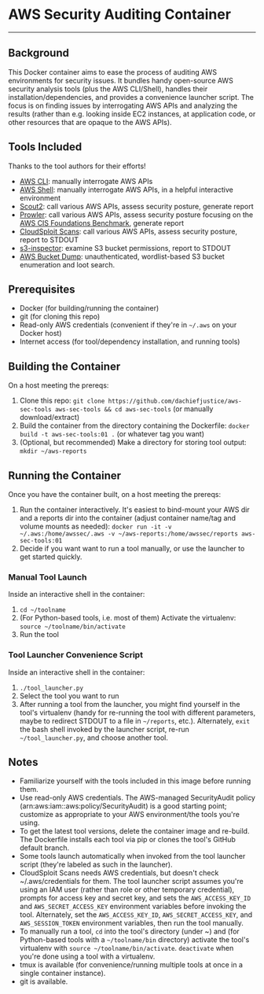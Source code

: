 # AWS Security Auditing Container
---

## Background
This Docker container aims to ease the process of auditing AWS environments for security issues. It bundles handy open-source AWS security analysis tools (plus the AWS CLI/Shell), handles their installation/dependencies, and provides a convenience launcher script. The focus is on finding issues by interrogating AWS APIs and analyzing the results (rather than e.g. looking inside EC2 instances, at application code, or other resources that are opaque to the AWS APIs).

## Tools Included
Thanks to the tool authors for their efforts!

- [AWS CLI](https://aws.amazon.com/cli/): manually interrogate AWS APIs
- [AWS Shell](https://github.com/awslabs/aws-shell): manually interrogate AWS APIs, in a helpful interactive environment
- [Scout2](https://github.com/nccgroup/Scout2): call various AWS APIs, assess security posture, generate report
- [Prowler](https://github.com/Alfresco/prowler): call various AWS APIs, assess security posture focusing on the [AWS CIS Foundations Benchmark](https://d0.awsstatic.com/whitepapers/compliance/AWS_CIS_Foundations_Benchmark.pdf), generate report
- [CloudSploit Scans](https://github.com/cloudsploit/scans): call various AWS APIs, assess security posture, report to STDOUT 
- [s3-inspector](https://github.com/kromtech/s3-inspector): examine S3 bucket permissions, report to STDOUT
- [AWS Bucket Dump](https://github.com/jordanpotti/AWSBucketDump): unauthenticated, wordlist-based S3 bucket enumeration and loot search.

## Prerequisites
- Docker (for building/running the container)
- git (for cloning this repo)
- Read-only AWS credentials (convenient if they're in `~/.aws` on your Docker host)
- Internet access (for tool/dependency installation, and running tools)

## Building the Container
On a host meeting the prereqs:

1. Clone this repo: `git clone https://github.com/dachiefjustice/aws-sec-tools aws-sec-tools && cd aws-sec-tools` (or manually download/extract)
2. Build the container from the directory containing the Dockerfile: `docker build -t aws-sec-tools:01 .` (or whatever tag you want)
3. (Optional, but recommended) Make a directory for storing tool output: `mkdir ~/aws-reports`

## Running the Container
Once you have the container built, on a host meeting the prereqs:

1. Run the container interactively. It's easiest to bind-mount your AWS dir and a reports dir into the container (adjust container name/tag and volume mounts as needed): `docker run -it -v ~/.aws:/home/awssec/.aws -v ~/aws-reports:/home/awssec/reports aws-sec-tools:01` 
2. Decide if you want want to run a tool manually, or use the launcher to get started quickly.

### Manual Tool Launch
Inside an interactive shell in the container:

1. `cd ~/toolname`
2. (For Python-based tools, i.e. most of them) Activate the virtualenv: `source ~/toolname/bin/activate`
3. Run the tool

### Tool Launcher Convenience Script
Inside an interactive shell in the container:

1. `./tool_launcher.py`
2. Select the tool you want to run
3. After running a tool from the launcher, you might find yourself in the tool's virtualenv (handy for re-running the tool with different parameters, maybe to redirect STDOUT to a file in `~/reports`, etc.). Alternately, `exit` the bash shell invoked by the launcher script, re-run `~/tool_launcher.py`, and choose another tool.
 
## Notes
- Familiarize yourself with the tools included in this image before running them.
- Use read-only AWS credentials. The AWS-managed SecurityAudit policy (arn:aws:iam::aws:policy/SecurityAudit) is a good starting point; customize as appropriate to your AWS environment/the tools you're using.
- To get the latest tool versions, delete the container image and re-build. The Dockerfile installs each tool via pip or clones the tool's GitHub default branch.
- Some tools launch automatically when invoked from the tool launcher script (they're labeled as such in the launcher).
- CloudSploit Scans needs AWS credentials, but doesn't check ~/.aws/credentials for them. The tool launcher script assumes you're using an IAM user (rather than role or other temporary credential), prompts for access key and secret key, and sets the `AWS_ACCESS_KEY_ID` and `AWS_SECRET_ACCESS_KEY` environment variables before invoking the tool. Alternately, set the `AWS_ACCESS_KEY_ID`, `AWS_SECRET_ACCESS_KEY`, and `AWS_SESSION_TOKEN` environment variables, then run the tool manually.
- To manually run a tool, `cd` into the tool's directory (under ~) and (for Python-based tools with a `~/toolname/bin` directory) activate the tool's virtualenv with `source ~/toolname/bin/activate`. `deactivate` when you're done using a tool with a virtualenv.
- tmux is available (for convenience/running multiple tools at once in a single container instance).
- git is available.
